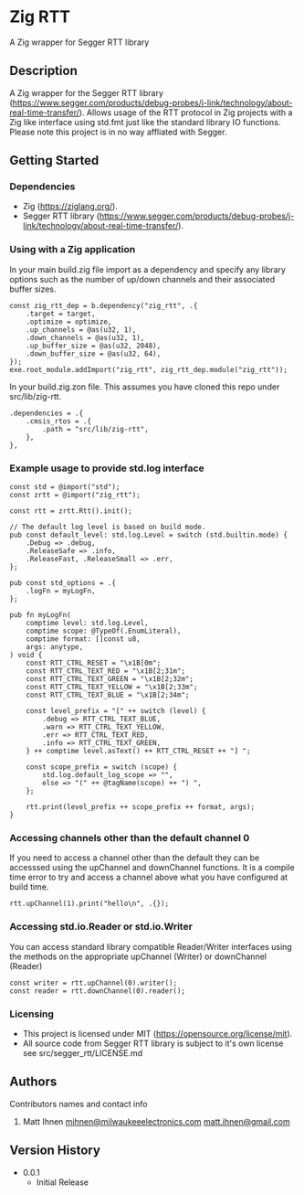 # Zig RTT

A Zig wrapper for Segger RTT library

## Description

A Zig wrapper for the Segger RTT library (https://www.segger.com/products/debug-probes/j-link/technology/about-real-time-transfer/).
Allows usage of the RTT protocol in Zig projects with a Zig like interface using std.fmt just like the standard library IO functions.
Please note this project is in no way affliated with Segger.

## Getting Started

### Dependencies

* Zig (https://ziglang.org/).
* Segger RTT library (https://www.segger.com/products/debug-probes/j-link/technology/about-real-time-transfer/).

### Using with a Zig application

In your main build.zig file import as a dependency and specify any library options such as the number of up/down channels and their
associated buffer sizes.

```zig
const zig_rtt_dep = b.dependency("zig_rtt", .{
    .target = target,
    .optimize = optimize,
    .up_channels = @as(u32, 1),
    .down_channels = @as(u32, 1),
    .up_buffer_size = @as(u32, 2048),
    .down_buffer_size = @as(u32, 64),
});
exe.root_module.addImport("zig_rtt", zig_rtt_dep.module("zig_rtt"));
```

In your build.zig.zon file. This assumes you have cloned this repo under src/lib/zig-rtt.

```zig
.dependencies = .{
    .cmsis_rtos = .{
        .path = "src/lib/zig-rtt",
    },
},
```

### Example usage to provide std.log interface

```zig
const std = @import("std");
const zrtt = @import("zig_rtt");

const rtt = zrtt.Rtt().init();

// The default log level is based on build mode.
pub const default_level: std.log.Level = switch (std.builtin.mode) {
    .Debug => .debug,
    .ReleaseSafe => .info,
    .ReleaseFast, .ReleaseSmall => .err,
};

pub const std_options = .{
    .logFn = myLogFn,
};

pub fn myLogFn(
    comptime level: std.log.Level,
    comptime scope: @TypeOf(.EnumLiteral),
    comptime format: []const u8,
    args: anytype,
) void {
    const RTT_CTRL_RESET = "\x1B[0m";
    const RTT_CTRL_TEXT_RED = "\x1B[2;31m";
    const RTT_CTRL_TEXT_GREEN = "\x1B[2;32m";
    const RTT_CTRL_TEXT_YELLOW = "\x1B[2;33m";
    const RTT_CTRL_TEXT_BLUE = "\x1B[2;34m";

    const level_prefix = "[" ++ switch (level) {
        .debug => RTT_CTRL_TEXT_BLUE,
        .warn => RTT_CTRL_TEXT_YELLOW,
        .err => RTT_CTRL_TEXT_RED,
        .info => RTT_CTRL_TEXT_GREEN,
    } ++ comptime level.asText() ++ RTT_CTRL_RESET ++ "] ";

    const scope_prefix = switch (scope) {
        std.log.default_log_scope => "",
        else => "(" ++ @tagName(scope) ++ ") ",
    };

    rtt.print(level_prefix ++ scope_prefix ++ format, args);
}
```

### Accessing channels other than the default channel 0

If you need to access a channel other than the default they can be accesssed using the
upChannel and downChannel functions. It is a compile time error to try and access a channel
above what you have configured at build time.

```zig
rtt.upChannel(1).print("hello\n", .{});
```

### Accessing std.io.Reader or std.io.Writer

You can access standard library compatible Reader/Writer interfaces using the methods
on the appropriate upChannel (Writer) or downChannel (Reader)

```zig
const writer = rtt.upChannel(0).writer();
const reader = rtt.downChannel(0).reader();
```

### Licensing

* This project is licensed under MIT (https://opensource.org/license/mit).
* All source code from Segger RTT library is subject to it's own license see src/segger_rtt/LICENSE.md

## Authors

Contributors names and contact info

1. Matt Ihnen <mihnen@milwaukeeelectronics.com> <matt.ihnen@gmail.com>

## Version History

* 0.0.1
    * Initial Release
